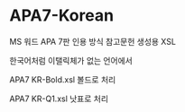 # APA7-Korean
MS 워드 APA 7판 인용 방식 참고문헌 생성용 XSL

한국어처럼 이탤릭체가 없는 언어에서

APA7 KR-Bold.xsl
볼드로 처리

APA7 KR-Q1.xsl
낫표로 처리

